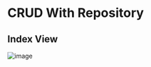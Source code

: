 # CRUD With Repository
## Index View
![image](https://github.com/user-attachments/assets/5bc3e91e-5b26-40ca-ac8e-1b7010934275)
